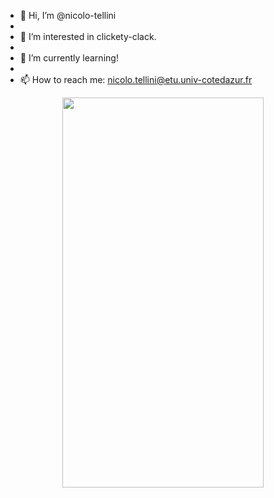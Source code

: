 - 👋 Hi, I’m @nicolo-tellini
- 
- 👀 I’m interested in clickety-clack.
- 
- 🌱 I’m currently learning!
- 
- 📫 How to reach me: nicolo.tellini@etu.univ-cotedazur.fr



<img alt='analytics' src='https://profile-counter.glitch.me/gautamkrishnar/count.svg' width='0px'>
<div align=center>
  <img  src="https://natedsanders.com/ItemImages/000013/40956_med.jpeg" width="80%" height="40%" />
</div>


<!---
nicolo-tellini/nicolo-tellini is a ✨ special ✨ repository because its `README.md` (this file) appears on your GitHub profile.
You can click the Preview link to take a look at your changes.
--->

